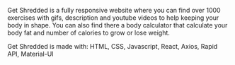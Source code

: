 Get Shredded is a fully responsive website where you can find over 1000 exercises with gifs, description and youtube videos to help keeping your body in shape. You can also find there a body calculator that calculate your body fat and number of calories to grow or lose weight.

Get Shredded is made with:
HTML, CSS, Javascript, React, Axios, Rapid API, Material-UI

